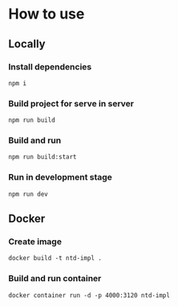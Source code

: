 # How to use

## Locally

### Install dependencies

    npm i

### Build project for serve in server

    npm run build

### Build and run

    npm run build:start

### Run in development stage

    npm run dev

## Docker

### Create image

    docker build -t ntd-impl .

### Build and run container

    docker container run -d -p 4000:3120 ntd-impl
